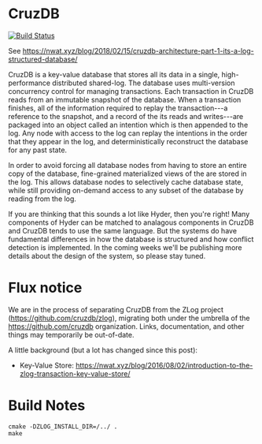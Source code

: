 # CruzDB

[![Build Status](https://travis-ci.org/cruzdb/cruzdb.svg?branch=master)](https://travis-ci.org/cruzdb/cruzdb)

See https://nwat.xyz/blog/2018/02/15/cruzdb-architecture-part-1-its-a-log-structured-database/

CruzDB is a key-value database that stores all its data in a single, high-performance distributed shared-log. The database uses multi-version concurrency control for managing transactions. Each transaction in CruzDB reads from an immutable snapshot of the database. When a transaction finishes, all of the information required to replay the transaction---a reference to the snapshot, and a record of the its reads and writes---are packaged into an object called an intention which is then appended to the log. Any node with access to the log can replay the intentions in the order that they appear in the log, and deterministically reconstruct the database for any past state.

In order to avoid forcing all database nodes from having to store an entire copy of the database, fine-grained materialized views of the are stored in the log. This allows database nodes to selectively cache database state, while still providing on-demand access to any subset of the database by reading from the log.

If you are thinking that this sounds a lot like Hyder, then you're right! Many components of Hyder can be matched to analagous components in CruzDB and CruzDB tends to use the same language. But the systems do have fundamental differences in how the database is structured and how conflict detection is implemented. In the coming weeks we'll be publishing more details about the design of the system, so please stay tuned.

# Flux notice

We are in the process of separating CruzDB from the ZLog project (https://github.com/cruzdb/zlog),
migrating both under the umbrella of the https://github.com/cruzdb organization. Links, documentation, and other things may temporarily be out-of-date.

A little background (but a lot has changed since this post):

* Key-Value Store: https://nwat.xyz/blog/2016/08/02/introduction-to-the-zlog-transaction-key-value-store/

# Build Notes

```
cmake -DZLOG_INSTALL_DIR=/../ .
make
```
